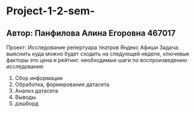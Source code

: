 # Project-1-2-sem-
## Автор: Панфилова Алина Егоровна 467017
Проект: Исследование репертуара театров Яндекс Афиши
Задача: выяснить куда можно будет сходить на следующей неделе, ключевые факторы это цена и рейтинг.
необходимые шаги по воспроизведению исследования:
1. Сбор информации
2. Обработка, формирование датасета
3. Анализ датасета
4. Выводы
5. дэшборд
